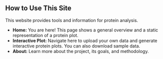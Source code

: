 ## How to Use This Site

This website provides tools and information for protein analysis.

* **Home:** You are here! This page shows a general overview and a static representation of a protein plot.
* **Interactive Plot:** Navigate here to upload your own data and generate interactive protein plots. You can also download sample data.
* **About:** Learn more about the project, its goals, and methodology.
